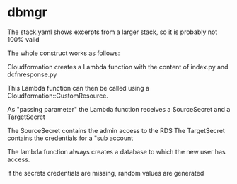 # dbmgr


 The stack.yaml shows excerpts from a larger stack, so it is probably not 100% valid

The whole construct works as follows:

Cloudformation creates a Lambda function with the content of index.py and dcfnresponse.py

This Lambda function can then be called using a Cloudformation::CustomResource.


As "passing parameter" the Lambda function receives a SourceSecret and a TargetSecret

The SourceSecret contains the admin access to the RDS
The TargetSecret contains the credentials for a "sub account

The lambda function always creates a database to which the new user has access.


if the secrets credentials are missing, random values are generated
